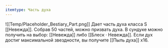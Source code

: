 ```yaml
---
itemtype: Часть духа
---
```

![[Temp/Placeholder_Bestiary_Part.png]]
Дает часть духа класса S [[Невежда]]. Собрав 50 частей, можно призвать духа. В сундуке можно получить на выбор: [[Невежда]] либо [[Блеск · Невежда]]. Если дух достиг максимальной звездности, вы получите [[Пыль духа]] х16.
